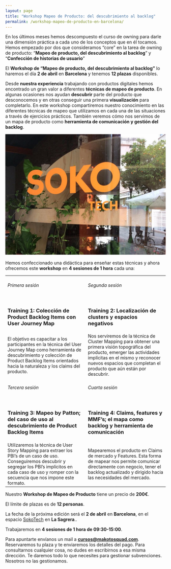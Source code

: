 ```yaml
---
layout: page
title: "Workshop Mapeo de Producto: del descubrimiento al backlog"
permalink: /workshop-mapeo-de-producto-en-barcelona/
---
```


En los últimos meses hemos descompuesto el curso de owning para darle una dimensión práctica a cada uno de los conceptos que en él tocamos. Hemos empezado por dos que consideramos “core” en la tarea de owning de producto: “**Mapeo de producto, del descubrimiento al backlog**” y “**Confección de historias de usuario**”

El **Workshop de “Mapeo de producto, del descubrimiento al backlog”** lo haremos el día **2 de abril** en **Barcelona** y tenemos **12 plazas** disponibles.

Desde **nuestra experiencia** trabajando con productos digitales hemos encontrado un gran valor a diferentes **técnicas de mapeo de producto**. En algunas ocasiones nos ayudan **descubrir** parte del producto que desconocemos y en otras conseguir una primera **visualización** para completarlo. En este workshop compartiremos nuestro conocimiento en las diferentes técnicas de mapeo que utilizamos en cada una de las situaciones a través de ejercicios prácticos. También veremos cómo nos servimos de un mapa de producto como **herramienta de comunicación y gestión del backlog**.

![SokoTech](/assets/Soko.jpg)

Hemos confeccionado una didáctica para enseñar estas técnicas y ahora ofrecemos este **workshop** en **4 sesiones de 1 hora** cada una:

<table>
<tr><td><h6>Primera sesión</h6></td><td><h6>Segunda sesión</h6></td></tr>
<tr><td><h3>Training 1: Colección de Product Backlog Items con User Journey Map</h3></td><td><h3>Training 2: Localización de clusters y espacios negativos</h3></td></tr>
<tr><td>El objetivo es capacitar a los participantes en la técnica del User Journey Map como herramienta de descubrimiento y colección de Product Backlog Items orientados hacia la naturaleza y los claims del producto.</td><td>Nos serviremos de la técnica de Cluster Mapping para obtener una primera visión topográfica del producto, emerger las actividades implícitas en el mismo y reconocer nuevos espacios que completan el producto que aún están por descubrir.</td></tr>
<tr></tr>
<tr><td><h6>Tercera sesión</h6></td><td><h6>Cuarta sesión</h6></td></tr>
<tr><td><h3>Training 3: Mapeo by Patton; del caso de uso al descubrimiento de Product Backlog Items</h3></td><td><h3>Training 4: Claims, features y MMF’s; el mapa como backlog y herramienta de comunicación</h3></td></tr>
<tr><td>Utilizaremos la técnica de User Story Mapping para extraer los PBI’s de un caso de uso. Conseguiremos descubrir y segregar los PBI’s implícitos en cada caso de uso y romper con la secuencia que nos impone este formato.</td><td>Mapearemos el producto en Claims de mercado y Features. Esta forma de mapear nos  permite comunicar directamente con negocio, tener el backlog actualizado y dirigido hacia las necesidades del mercado.</td></tr>
</table>

Nuestro **Workshop de Mapeo de Producto** tiene un precio de **200€**.

El límite de plazas es de **12 personas**.

La fecha de la próxima edición será el **2 de abril** en **Barcelona**, en el espacio [SokoTech](https://soko.tech) en **La Sagrera**..

Trabajaremos en **4 sesiones de 1 hora de 09:30-15:00**.

Para apuntarte envíanos un mail a [**cursos@makotosquad.com**](mailto://cursos@makotosquad.com).
Reservaremos tu plaza y te enviaremos los detalles del pago.
Para consultarnos cualquier cosa, no dudes en escribirnos a esa misma dirección.
Te daremos todo lo que necesites para gestionar subvenciones. Nosotros no las gestionamos.

